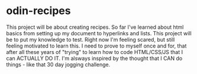 # odin-recipes

This project will be about creating recipes.
So far I've learned about html basics from setting up my document to hyperlinks and lists. This project will be to put my knowledge to test.
Right now I'm feeling scared, but still feeling motivated to learn this.
I need to prove to myself once and for, that after all these years of "trying" to learn how to code HTML/CSS/JS that I can ACTUALLY DO IT.
I'm alsways inspired by the thought that I CAN do things - like that 30 day jogging challenge.
